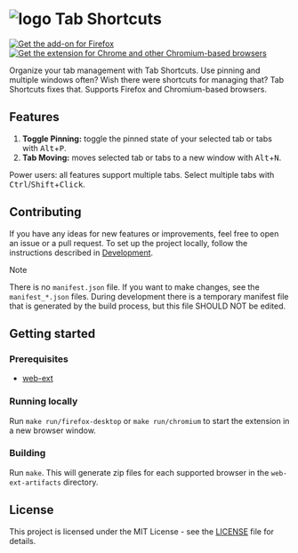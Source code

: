 # ![logo](https://github.com/2zqa/tab-shortcuts/assets/25235249/01599c74-37fc-4f62-8d54-178a37899ebe) Tab Shortcuts

[![Get the add-on for Firefox](https://github.com/2zqa/tab-shortcuts/assets/25235249/bdeb1c7a-3036-4b86-ac8b-6c43587df7fb)](https://addons.mozilla.org/firefox/addon/tab-shortcuts-2zqa/) [![Get the extension for Chrome and other Chromium-based browsers](https://github.com/2zqa/tab-shortcuts/assets/25235249/afe206f9-7cb4-4726-bc69-65818f76fbbf)](https://chromewebstore.google.com/detail/tab-shortcuts/jhmjdhffddkjnobmogepoljacbjacbeb)


Organize your tab management with Tab Shortcuts. Use pinning and multiple windows often? Wish there were shortcuts for managing that? Tab Shortcuts fixes that. Supports Firefox and Chromium-based browsers.

## Features

1. **Toggle Pinning:** toggle the pinned state of your selected tab or tabs with <kbd>Alt</kbd>+<kbd>P</kbd>.
2. **Tab Moving:** moves selected tab or tabs to a new window with <kbd>Alt</kbd>+<kbd>N</kbd>.

Power users: all features support multiple tabs. Select multiple tabs with <kbd>Ctrl</kbd>/<kbd>Shift</kbd>+<kbd>Click</kbd>.

## Contributing

If you have any ideas for new features or improvements, feel free to open an issue or a pull request. To set up the project locally, follow the instructions described in [Development](#development).

> [!NOTE]
> There is no `manifest.json` file. If you want to make changes, see the `manifest_*.json` files. During development there is a temporary manifest file that is generated by the build process, but this file SHOULD NOT be edited.

## Getting started

### Prerequisites

- [web-ext](https://github.com/mozilla/web-ext)

### Running locally

Run `make run/firefox-desktop` or `make run/chromium` to start the extension in a new browser window.

### Building

Run `make`. This will generate zip files for each supported browser in the `web-ext-artifacts` directory.

## License

This project is licensed under the MIT License - see the [LICENSE](LICENSE) file for details.
